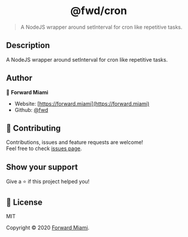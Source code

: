 <h1 align="center">@fwd/cron</h1>

> A NodeJS wrapper around setInterval for cron like repetitive tasks.




## Description
A NodeJS wrapper around setInterval for cron like repetitive tasks.






## Author

👤  **Forward Miami**

* Website: [https://forward.miami](https://forward.miami)
* Github: [@fwd](https://github.com/fwd)

## 🤝 Contributing

Contributions, issues and feature requests are welcome!<br />Feel free to check [issues page](/issues).

## Show your support

Give a ⭐️ if this project helped you!

## 📝 License

MIT

Copyright © 2020 [Forward Miami](https://forward.miami).
